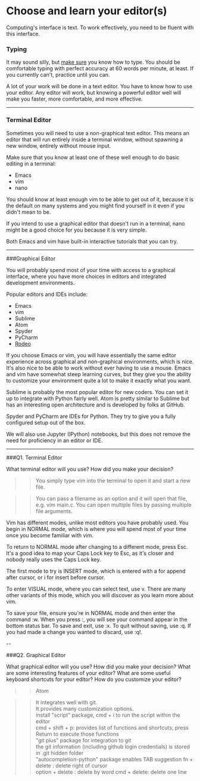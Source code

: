 # Choose and learn your editor(s)


Computing's interface is text. To work effectively, you need to be fluent with this interface.


### Typing

It may sound silly, but [make sure](http://www.typingtest.com/) you know how to type. You should be comfortable typing with perfect accuracy at 60 words per minute, at least. If you currently can't, practice until you can.

A lot of your work will be done in a text editor. You have to know how to use your editor. Any editor will work, but knowing a powerful editor well will make you faster, more comfortable, and more effective.

---

### Terminal Editor

Sometimes you will need to use a non-graphical text editor. This means an editor that will run entirely inside a terminal window, without spawning a new window, entirely without mouse input.

Make sure that you know at least one of these well enough to do basic editing in a terminal:

 * Emacs
 * vim
 * nano

You should know at least enough vim to be able to get out of it, because it is the default on many systems and you might find yourself in it even if you didn't mean to be.

If you intend to use a graphical editor that doesn't run in a terminal, nano might be a good choice for you because it is very simple.

Both Emacs and vim have built-in interactive tutorials that you can try.



---

###Graphical Editor

You will probably spend most of your time with access to a graphical interface, where you have more choices in editors and integrated development environments.

Popular editors and IDEs include:

 * Emacs
 * vim
 * Sublime
 * Atom
 * Spyder
 * PyCharm
 * [Rodeo](http://blog.yhat.com/posts/introducing-rodeo.html)

If you choose Emacs or vim, you will have essentially the same editor experience across graphical and non-graphical environments, which is nice. It's also nice to be able to work without ever having to use a mouse. Emacs and vim have somewhat steep learning curves, but they give you the ability to customize your environment quite a lot to make it exactly what you want.

Sublime is probably the most popular editor for new coders. You can set it up to integrate with Python fairly well. Atom is pretty similar to Sublime but has an interesting open architecture and is developed by folks at GitHub.

Spyder and PyCharm are IDEs for Python. They try to give you a fully configured setup out of the box.

We will also use Jupyter (IPython) notebooks, but this does not remove the need for proficiency in an editor or IDE.

---

###Q1. Terminal Editor

What terminal editor will you use? How did you make your decision?

>>You simply type vim into the terminal to open it and start a new file.

>>You can pass a filename as an option and it will open that file, e.g. vim main.c. You can open multiple files by passing multiple file arguments.  

Vim has different modes, unlike most editors you have probably used. You begin in NORMAL mode, which is where you will spend most of your time once you become familiar with vim.

To return to NORMAL mode after changing to a different mode, press Esc. It's a good idea to map your Caps Lock key to Esc, as it's closer and nobody really uses the Caps Lock key.

The first mode to try is INSERT mode, which is entered with a for append after cursor, or i for insert before cursor.

To enter VISUAL mode, where you can select text, use v. There are many other variants of this mode, which you will discover as you learn more about vim.

To save your file, ensure you're in NORMAL mode and then enter the command :w. When you press :, you will see your command appear in the bottom status bar. To save and exit, use :x. To quit without saving, use :q. If you had made a change you wanted to discard, use :q!.

--

###Q2. Graphical Editor

What graphical editor will you use? How did you make your decision? What are some interesting features of your editor? What are some useful keyboard shortcuts for your editor? How do you customize your editor?

>> Atom

>>It integrates well with git.  
>>It provides many customization options.  
>>install "script" package, cmd + i to run the script within the editor  
>>cmd + shift + p: provides list of functions and shortcuts; press Return to execute those functions  
>>"git plus" package for integration to git  
>> the git information (including github login credentials) is stored in .git hidden folder  
>> "autocompletion-python" package enables TAB suggestion
>> fn + delete : delete right of cursor  
>> option + delete : delete by word
>> cmd + delete: delete one line
